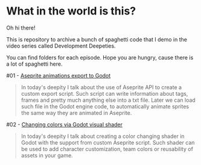 # What in the world is this?

Oh hi there!

This is repository to archive a bunch of spaghetti code that I demo in the video series called Development Deepeties.

You can find folders for each episode. Hope you are hungry, cause there is a lot of spaghetti here.

#01 - [Aseprite animations export to Godot](https://youtu.be/HvJ5LK4Rvik)

> In today's deepity I talk about the use of Aseprite API to create a custom export script. Such script can write information about tags, frames and pretty much anything else into a txt file. Later we can load such file in the Godot engine code, to automatically animate sprites the same way they are animated in Aseprite.

#02 - [Changing colors via Godot visual shader](https://youtu.be/HUZXE4tE-e0)

> In today's deepity I talk about creating a color changing shader in Godot with the support from custom Aseprite script. Such shader can be used to add character customization, team colors or reusability of assets in your game.
